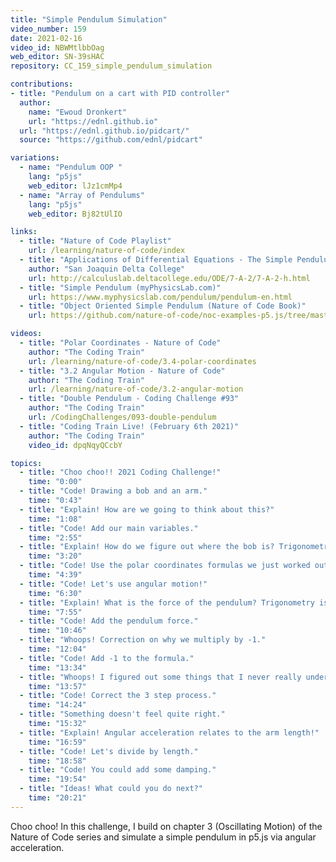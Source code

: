```yaml
---
title: "Simple Pendulum Simulation"
video_number: 159
date: 2021-02-16
video_id: NBWMtlbbOag
web_editor: SN-39sHAC
repository: CC_159_simple_pendulum_simulation

contributions:
- title: "Pendulum on a cart with PID controller"
  author:
    name: "Ewoud Dronkert"
    url: "https://ednl.github.io"
  url: "https://ednl.github.io/pidcart/"
  source: "https://github.com/ednl/pidcart"

variations:
  - name: "Pendulum OOP "
    lang: "p5js"
    web_editor: lJz1cmMp4
  - name: "Array of Pendulums"
    lang: "p5js"
    web_editor: Bj82tUlIO

links:
  - title: "Nature of Code Playlist"
    url: /learning/nature-of-code/index
  - title: "Applications of Differential Equations - The Simple Pendulum"
    author: "San Joaquin Delta College"
    url: http://calculuslab.deltacollege.edu/ODE/7-A-2/7-A-2-h.html
  - title: "Simple Pendulum (myPhysicsLab.com)"
    url: https://www.myphysicslab.com/pendulum/pendulum-en.html
  - title: "Object Oriented Simple Pendulum (Nature of Code Book)"
    url: https://github.com/nature-of-code/noc-examples-p5.js/tree/master/chp03_oscillation/NOC_3_10_PendulumExampleSimplified

videos:
  - title: "Polar Coordinates - Nature of Code"
    author: "The Coding Train"
    url: /learning/nature-of-code/3.4-polar-coordinates
  - title: "3.2 Angular Motion - Nature of Code"
    author: "The Coding Train"
    url: /learning/nature-of-code/3.2-angular-motion
  - title: "Double Pendulum - Coding Challenge #93"
    author: "The Coding Train"
    url: /CodingChallenges/093-double-pendulum
  - title: "Coding Train Live! (February 6th 2021)"
    author: "The Coding Train"
    video_id: dpqNqyQCcbY

topics:
  - title: "Choo choo!! 2021 Coding Challenge!"
    time: "0:00"
  - title: "Code! Drawing a bob and an arm."
    time: "0:43"
  - title: "Explain! How are we going to think about this?"
    time: "1:08"
  - title: "Code! Add our main variables."
    time: "2:55"
  - title: "Explain! How do we figure out where the bob is? Trigonometry is the answer!"
    time: "3:20"
  - title: "Code! Use the polar coordinates formulas we just worked out."
    time: "4:39"
  - title: "Code! Let's use angular motion!"
    time: "6:30"
  - title: "Explain! What is the force of the pendulum? Trigonometry is the answer!"
    time: "7:55"
  - title: "Code! Add the pendulum force."
    time: "10:46"
  - title: "Whoops! Correction on why we multiply by -1."
    time: "12:04"
  - title: "Code! Add -1 to the formula."
    time: "13:34"
  - title: "Whoops! I figured out some things that I never really understood."
    time: "13:57"
  - title: "Code! Correct the 3 step process."
    time: "14:24"
  - title: "Something doesn't feel quite right."
    time: "15:32"
  - title: "Explain! Angular acceleration relates to the arm length!"
    time: "16:59"
  - title: "Code! Let's divide by length."
    time: "18:58"
  - title: "Code! You could add some damping."
    time: "19:54"
  - title: "Ideas! What could you do next?"
    time: "20:21"
---
```


Choo choo! In this challenge, I build on chapter 3 (Oscillating Motion) of the Nature of Code series and simulate a simple pendulum in p5.js via angular acceleration.
